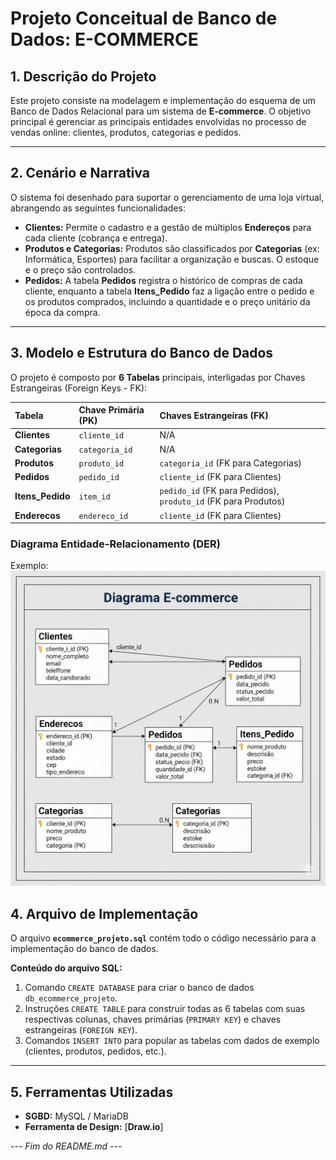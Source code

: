 # Projeto Conceitual de Banco de Dados: E-COMMERCE

## 1. Descrição do Projeto

Este projeto consiste na modelagem e implementação do esquema de um Banco de Dados Relacional para um sistema de **E-commerce**. O objetivo principal é gerenciar as principais entidades envolvidas no processo de vendas online: clientes, produtos, categorias e pedidos.

---

## 2. Cenário e Narrativa

O sistema foi desenhado para suportar o gerenciamento de uma loja virtual, abrangendo as seguintes funcionalidades:

* **Clientes:** Permite o cadastro e a gestão de múltiplos **Endereços** para cada cliente (cobrança e entrega).
* **Produtos e Categorias:** Produtos são classificados por **Categorias** (ex: Informática, Esportes) para facilitar a organização e buscas. O estoque e o preço são controlados.
* **Pedidos:** A tabela **Pedidos** registra o histórico de compras de cada cliente, enquanto a tabela **Itens\_Pedido** faz a ligação entre o pedido e os produtos comprados, incluindo a quantidade e o preço unitário da época da compra.

---

## 3. Modelo e Estrutura do Banco de Dados

O projeto é composto por **6 Tabelas** principais, interligadas por Chaves Estrangeiras (Foreign Keys - FK):

| Tabela | Chave Primária (PK) | Chaves Estrangeiras (FK) |
| :--- | :--- | :--- |
| **Clientes** | `cliente_id` | N/A |
| **Categorias** | `categoria_id` | N/A |
| **Produtos** | `produto_id` | `categoria_id` (FK para Categorias) |
| **Pedidos** | `pedido_id` | `cliente_id` (FK para Clientes) |
| **Itens\_Pedido** | `item_id` | `pedido_id` (FK para Pedidos), `produto_id` (FK para Produtos) |
| **Enderecos** | `endereco_id` | `cliente_id` (FK para Clientes) |

### Diagrama Entidade-Relacionamento (DER)

Exemplo:
![Diagrama do Ecommerce](https://raw.githubusercontent.com/nahfiore02/projeto-banco-dados-ecommerce/main/Ecommerce.jpeg)



## 4. Arquivo de Implementação

O arquivo **`ecommerce_projeto.sql`** contém todo o código necessário para a implementação do banco de dados.

**Conteúdo do arquivo SQL:**

1.  Comando `CREATE DATABASE` para criar o banco de dados `db_ecommerce_projeto`.
2.  Instruções `CREATE TABLE` para construir todas as 6 tabelas com suas respectivas colunas, chaves primárias (`PRIMARY KEY`) e chaves estrangeiras (`FOREIGN KEY`).
3.  Comandos `INSERT INTO` para popular as tabelas com dados de exemplo (clientes, produtos, pedidos, etc.).

---

## 5. Ferramentas Utilizadas

* **SGBD:** MySQL / MariaDB
* **Ferramenta de Design:** [**Draw.io**]

*--- Fim do README.md ---*
